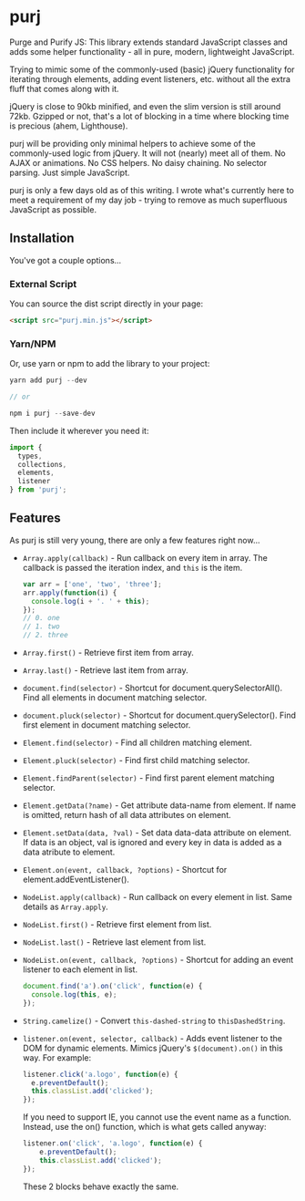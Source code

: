 # purj

Purge and Purify JS: This library extends standard JavaScript classes and adds some helper functionality - all in pure, modern, lightweight JavaScript.

Trying to mimic some of the commonly-used (basic) jQuery functionality for iterating through elements, adding event listeners, etc. without all the extra fluff that comes along with it.

jQuery is close to 90kb minified, and even the slim version is still around 72kb. Gzipped or not, that's a lot of blocking in a time where blocking time is precious (ahem, Lighthouse).

purj will be providing only minimal helpers to achieve some of the commonly-used logic from jQuery. It will not (nearly) meet all of them. No AJAX or animations. No CSS helpers. No daisy chaining. No selector parsing. Just simple JavaScript.

purj is only a few days old as of this writing. I wrote what's currently here to meet a requirement of my day job - trying to remove as much superfluous JavaScript as possible.

## Installation

You've got a couple options...

### External Script

You can source the dist script directly in your page:
```html
<script src="purj.min.js"></script>
```

### Yarn/NPM

Or, use yarn or npm to add the library to your project:
```js
yarn add purj --dev

// or

npm i purj --save-dev
```

Then include it wherever you need it:
```js
import {
  types,
  collections,
  elements,
  listener
} from 'purj';
```

## Features

As purj is still very young, there are only a few features right now...

* `Array.apply(callback)` - Run callback on every item in array. The callback is passed the iteration index, and `this` is the item.
  ```js
  var arr = ['one', 'two', 'three'];
  arr.apply(function(i) {
    console.log(i + '. ' + this);
  });
  // 0. one
  // 1. two
  // 2. three
  ```
* `Array.first()` - Retrieve first item from array.
* `Array.last()` - Retrieve last item from array.

* `document.find(selector)` - Shortcut for document.querySelectorAll(). Find all elements in document matching selector.
* `document.pluck(selector)` - Shortcut for document.querySelector(). Find first element in document matching selector.

* `Element.find(selector)` - Find all children matching element.
* `Element.pluck(selector)` - Find first child matching selector.
* `Element.findParent(selector)` - Find first parent element matching selector.
* `Element.getData(?name)` - Get attribute data-name from element. If name is omitted, return hash of all data attributes on element.
* `Element.setData(data, ?val)` - Set data data-data attribute on element. If data is an object, val is ignored and every key in data is added as a data atribute to element.
* `Element.on(event, callback, ?options)` - Shortcut for element.addEventListener().

* `NodeList.apply(callback)` - Run callback on every element in list. Same details as `Array.apply`.
* `NodeList.first()` - Retrieve first element from list.
* `NodeList.last()` - Retrieve last element from list.
* `NodeList.on(event, callback, ?options)` - Shortcut for adding an event listener to each element in list.
  ```js
  document.find('a').on('click', function(e) {
    console.log(this, e);
  });
  ```

* `String.camelize()` - Convert `this-dashed-string` to `thisDashedString`.

* `listener.on(event, selector, callback)` - Adds event listener to the DOM for dynamic elements. Mimics jQuery's `$(document).on()` in this way.
  For example:
  ```js
  listener.click('a.logo', function(e) {
    e.preventDefault();
    this.classList.add('clicked');
  });
  ```
  If you need to support IE, you cannot use the event name as a function.
  Instead, use the on() function, which is what gets called anyway:
  ```js
  listener.on('click', 'a.logo', function(e) {
      e.preventDefault();
      this.classList.add('clicked');
  });
  ```
  These 2 blocks behave exactly the same.
